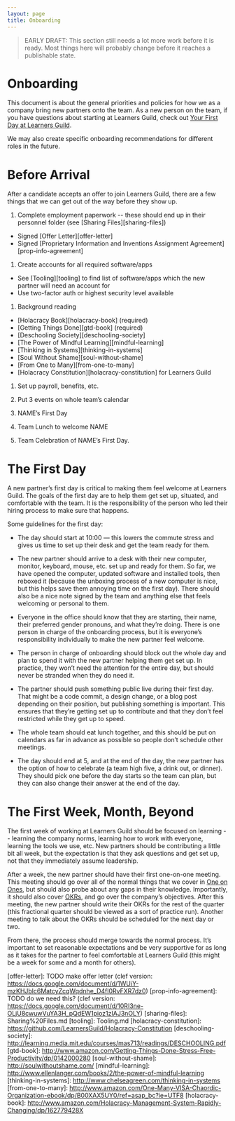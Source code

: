 ```yaml
---
layout: page
title: Onboarding
---
```


> EARLY DRAFT: This section still needs a lot more work before it is ready. Most things here will probably change before it reaches a publishable state.

# Onboarding

This document is about the general priorities and policies for how we as a company bring new partners onto the team. As a new person on the team, if you have questions about starting at Learners Guild, check out [Your First Day at Learners Guild][welcome-to-lg].

We may also create specific onboarding recommendations for different roles in the future.

# Before Arrival

After a candidate accepts an offer to join Learners Guild, there are a few things that we can get out of the way before they show up.

1. Complete employment paperwork -- these should end up in their personnel folder (see [Sharing Files][sharing-files])
  - Signed [Offer Letter][offer-letter]
  - Signed [Proprietary Information and Inventions Assignment Agreement][prop-info-agreement]

1. Create accounts for all required software/apps
  - See [Tooling][tooling] to find list of software/apps which the new partner will need an account for
  - Use two-factor auth or highest security level available

1. Background reading
  - [Holacracy Book][holacracy-book] (required)
  - [Getting Things Done][gtd-book] (required)
  - [Deschooling Society][deschooling-society]
  - [The Power of Mindful Learning][mindful-learning]
  - [Thinking in Systems][thinking-in-systems]
  - [Soul Without Shame][soul-without-shame]
  - [From One to Many][from-one-to-many]
  - [Holacracy Constitution][holacracy-constitution] for Learners Guild

1. Set up payroll, benefits, etc.

1. Put 3 events on whole team’s calendar
  1. NAME’s First Day
  1. Team Lunch to welcome NAME
  1. Team Celebration of NAME’s First Day.

# The First Day

A new partner’s first day is critical to making them feel welcome at Learners Guild. The goals of the first day are to help them get set up, situated, and comfortable with the team. It is the responsibility of the person who led their hiring process to make sure that happens.

Some guidelines for the first day:

- The day should start at 10:00 — this lowers the commute stress and gives us time to set up their desk and get the team ready for them.

- The new partner should arrive to a desk with their new computer, monitor, keyboard, mouse, etc. set up and ready for them. So far, we have opened the computer, updated software and installed tools, then reboxed it (because the unboxing process of a new computer is nice, but this helps save them annoying time on the first day). There should also be a nice note signed by the team and anything else that feels welcoming or personal to them.

- Everyone in the office should know that they are starting, their name, their preferred gender pronouns, and what they’re doing. There is one person in charge of the onboarding process, but it is everyone’s responsibility individually to make the new partner feel welcome.

- The person in charge of onboarding should block out the whole day and plan to spend it with the new partner helping them get set up. In practice, they won’t need the attention for the entire day, but should never be stranded when they do need it.

- The partner should push something public live during their first day. That might be a code commit, a design change, or a blog post depending on their position, but publishing something is important. This ensures that they’re getting set up to contribute and that they don’t feel restricted while they get up to speed.

- The whole team should eat lunch together, and this should be put on calendars as far in advance as possible so people don’t schedule other meetings.

- The day should end at 5, and at the end of the day, the new partner has the option of how to celebrate (a team high five, a drink out, or dinner). They should pick one before the day starts so the team can plan, but they can also change their answer at the end of the day.

# The First Week, Month, Beyond

The first week of working at Learners Guild should be focused on learning -- learning the company norms, learning how to work with everyone, learning the tools we use, etc. New partners should be contributing a little bit all week, but the expectation is that they ask questions and get set up, not that they immediately assume leadership.

After a week, the new partner should have their first one-on-one meeting. This meeting should go over all of the normal things that we cover in [One on Ones](https://docs.google.com/open?authuser=b%40getclef.com&id=1yVp1XzfjmHkwf_vQf-COInCHj2xd3b7ne_77YSleRgc), but should also probe about any gaps in their knowledge. Importantly, it should also cover [OKRs](https://docs.google.com/open?authuser=b%40getclef.com&id=1ZpDWejQiU5gDWz2mFPvOhdf1g2Xc6vu1kdrlCp3SimU), and go over the company’s objectives. After this meeting, the new partner should write their OKRs for the rest of the quarter (this fractional quarter should be viewed as a sort of practice run). Another meeting to talk about the OKRs should be scheduled for the next day or two.

From there, the process should merge towards the normal process. It’s important to set reasonable expectations and be very supportive for as long as it takes for the partner to feel comfortable at Learners Guild (this might be a week for some and a month for others).

[welcome-to-lg]: ../Onboarding%20Documents/Welcome%20to%20Learners%20Guild.md
[offer-letter]: TODO make offer letter (clef version: https://docs.google.com/document/d/1WUiY-mzKHJblc6MatcyZcqWqdnhe_D4fl0RvFXR7dz0)
[prop-info-agreement]: TODO do we need this? (clef version:  https://docs.google.com/document/d/10RI3ne-OLjU8cwuwVuYA3H_pQdEW1pioz1zIAJ3nOLY)
[sharing-files]: Sharing%20Files.md
[tooling]: Tooling.md
[holacracy-constitution]: https://github.com/LearnersGuild/Holacracy-Constitution
[deschooling-society]: http://learning.media.mit.edu/courses/mas713/readings/DESCHOOLING.pdf
[gtd-book]: http://www.amazon.com/Getting-Things-Done-Stress-Free-Productivity/dp/0142000280
[soul-without-shame]: http://soulwithoutshame.com/
[mindful-learning]: http://www.ellenlanger.com/books/2/the-power-of-mindful-learning
[thinking-in-systems]: http://www.chelseagreen.com/thinking-in-systems
[from-one-to-many]: http://www.amazon.com/One-Many-VISA-Chaordic-Organization-ebook/dp/B00XAX5UY0/ref=asap_bc?ie=UTF8
[holacracy-book]: http://www.amazon.com/Holacracy-Management-System-Rapidly-Changing/dp/162779428X
